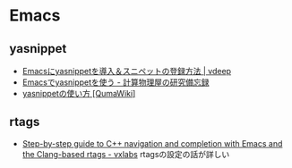 # Emacs

## yasnippet

* [Emacsにyasnippetを導入＆スニペットの登録方法 | vdeep](http://vdeep.net/emacs-yasnippet)
* [Emacsでyasnippetを使う - 計算物理屋の研究備忘録](http://keisanbutsuriya.hateblo.jp/entry/2015/12/12/181028)
* [yasnippetの使い方 [QumaWiki]](https://www-he.scphys.kyoto-u.ac.jp/member/shotakaha/dokuwiki/doku.php?id=toolbox:emacs:yasnippet:start)

## rtags

* [Step-by-step guide to C++ navigation and completion with Emacs and the Clang-based rtags - vxlabs](https://vxlabs.com/2016/04/11/step-by-step-guide-to-c-navigation-and-completion-with-emacs-and-the-clang-based-rtags/) rtagsの設定の話が詳しい
